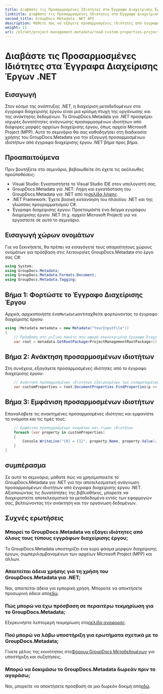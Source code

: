 ```yaml
---
title: Διαβάστε τις Προσαρμοσμένες Ιδιότητες στα Έγγραφα Διαχείρισης Έργων .NET
linktitle: Διαβάστε τις Προσαρμοσμένες Ιδιότητες στα Έγγραφα Διαχείρισης Έργων .NET
second_title: GroupDocs.Metadata .NET API
description: Μάθετε πώς να εξάγετε προσαρμοσμένες ιδιότητες από έγγραφα διαχείρισης έργου .NET χρησιμοποιώντας το GroupDocs.Metadata για .NET. Βελτιώστε τη διαχείριση των μεταδεδομένων σας.
weight: 11
url: /el/net/project-management-metadata/read-custom-properties-project-management-documents/
---
```


# Διαβάστε τις Προσαρμοσμένες Ιδιότητες στα Έγγραφα Διαχείρισης Έργων .NET

## Εισαγωγή
Στον κόσμο της ανάπτυξης .NET, η διαχείριση μεταδεδομένων στα έγγραφα διαχείρισης έργου είναι μια κρίσιμη πτυχή της οργάνωσης και της ανάκτησης δεδομένων. Το GroupDocs.Metadata για .NET προσφέρει ισχυρές δυνατότητες ανάγνωσης προσαρμοσμένων ιδιοτήτων από διάφορες μορφές αρχείων διαχείρισης έργου, όπως αρχεία Microsoft Project (MPP). Αυτό το σεμινάριο θα σας καθοδηγήσει στη διαδικασία χρήσης του GroupDocs.Metadata για την εξαγωγή προσαρμοσμένων ιδιοτήτων από έγγραφα διαχείρισης έργου .NET βήμα προς βήμα.
## Προαπαιτούμενα
Πριν βουτήξετε στο σεμινάριο, βεβαιωθείτε ότι έχετε τις ακόλουθες προϋποθέσεις:
- Visual Studio: Εγκαταστήστε το Visual Studio IDE στον υπολογιστή σας.
-  GroupDocs.Metadata για .NET: Λήψη και εγκατάσταση του GroupDocs.Metadata για .NET από το[σελίδα λήψης](https://releases.groupdocs.com/metadata/net/).
- .NET Framework: Έχετε βασική κατανόηση του πλαισίου .NET και της γλώσσας προγραμματισμού C#.
- Έγγραφο διαχείρισης έργου: Προετοιμάστε ένα δείγμα εγγράφου διαχείρισης έργου .NET (π.χ. αρχείο Microsoft Project) για να εργαστείτε σε αυτό το σεμινάριο.

## Εισαγωγή χώρων ονομάτων
Για να ξεκινήσετε, θα πρέπει να εισαγάγετε τους απαραίτητους χώρους ονομάτων για πρόσβαση στις λειτουργίες GroupDocs.Metadata στο έργο σας C#:
```csharp
using System;
using GroupDocs.Metadata;
using GroupDocs.Metadata.Formats.Document;
using GroupDocs.Metadata.Tagging;
```
## Βήμα 1: Φορτώστε το Έγγραφο Διαχείρισης Έργου
 Αρχικά, αρχικοποιήστε ένα`Metadata`αντιταχθείτε φορτώνοντας το έγγραφο διαχείρισης έργου:
```csharp
using (Metadata metadata = new Metadata("YourInputFile"))
{
    // Πρόσβαση στο ριζικό πακέτο που αφορά συγκεκριμένα έγγραφα διαχείρισης έργου
    var root = metadata.GetRootPackage<ProjectManagementRootPackage>();
```
## Βήμα 2: Ανάκτηση προσαρμοσμένων ιδιοτήτων
Στη συνέχεια, εξαγάγετε προσαρμοσμένες ιδιότητες από το έγγραφο διαχείρισης έργου:
```csharp
    // Ανάκτηση προσαρμοσμένων ιδιοτήτων εξαιρουμένων των ενσωματωμένων ιδιοτήτων
    var customProperties = root.DocumentProperties.FindProperties(p => !p.Tags.Contains(Tags.Document.BuiltIn));
```
## Βήμα 3: Εμφάνιση προσαρμοσμένων ιδιοτήτων
Επαναλάβετε τις ανακτημένες προσαρμοσμένες ιδιότητες και εμφανίστε τα ονόματα και τις τιμές τους:
```csharp
    // Εμφάνιση προσαρμοσμένων ονομάτων και τιμών ιδιοτήτων
    foreach (var property in customProperties)
    {
        Console.WriteLine("{0} = {1}", property.Name, property.Value);
    }
}
```

## συμπέρασμα
Σε αυτό το σεμινάριο, μάθατε πώς να χρησιμοποιείτε το GroupDocs.Metadata για .NET για την αποτελεσματική ανάγνωση προσαρμοσμένων ιδιοτήτων από έγγραφα διαχείρισης έργου .NET. Αξιοποιώντας τις δυνατότητες της βιβλιοθήκης, μπορείτε να διαχειριστείτε αποτελεσματικά τα μεταδεδομένα εντός των εφαρμογών σας, βελτιώνοντας την ανάκτηση και την οργάνωση δεδομένων.

## Συχνές ερωτήσεις
### Μπορεί το GroupDocs.Metadata να εξάγει ιδιότητες από όλους τους τύπους εγγράφων διαχείρισης έργου;
Το GroupDocs.Metadata υποστηρίζει ένα ευρύ φάσμα μορφών διαχείρισης έργων, συμπεριλαμβανομένων των αρχείων Microsoft Project (MPP) και άλλων.
### Απαιτείται άδεια χρήσης για τη χρήση του GroupDocs.Metadata για .NET;
 Ναι, απαιτείται άδεια για εμπορική χρήση. Μπορείτε να αποκτήσετε προσωρινή άδεια από[εδώ](https://purchase.groupdocs.com/temporary-license/).
### Πώς μπορώ να έχω πρόσβαση σε περαιτέρω τεκμηρίωση για το GroupDocs.Metadata;
 Εξερευνήστε λεπτομερή τεκμηρίωση στο[σελίδα αναφοράς](https://tutorials.groupdocs.com/metadata/net/).
### Πού μπορώ να λάβω υποστήριξη για ερωτήματα σχετικά με το GroupDocs.Metadata;
 Γίνετε μέλος της κοινότητας στο[Φόρουμ GroupDocs Μεταδεδομένων](https://forum.groupdocs.com/c/metadata/14) για υποστήριξη και συζητήσεις.
### Μπορώ να δοκιμάσω το GroupDocs.Metadata δωρεάν πριν το αγοράσω;
 Ναι, μπορείτε να αποκτήσετε πρόσβαση σε μια δωρεάν δοκιμή από[εδώ](https://releases.groupdocs.com/).